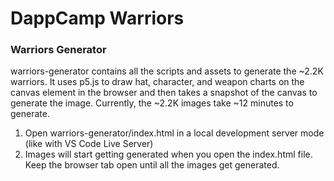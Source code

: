 # DappCamp Warriors

### Warriors Generator
warriors-generator contains all the scripts and assets to generate the ~2.2K warriors. It uses p5.js to draw hat, character, and weapon charts on the canvas element in the browser and then takes a snapshot of the canvas to generate the image. 
Currently,  the ~2.2K images take ~12 minutes to generate. 
1. Open warriors-generator/index.html in a local development server mode (like with VS Code Live Server)
1. Images will start getting generated when you open the index.html file. Keep the browser tab open until all the images get generated.
